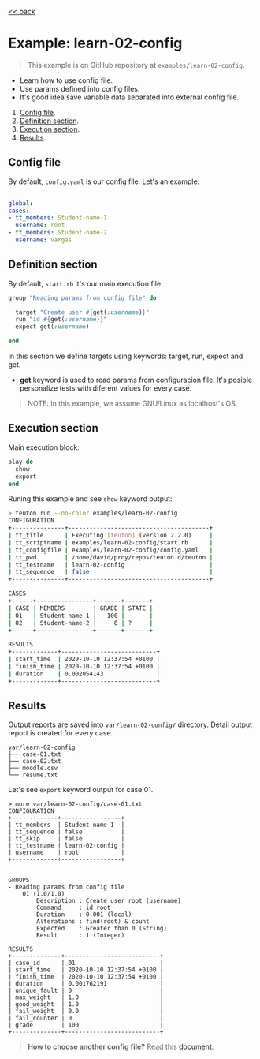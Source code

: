 [<< back](README.md)

# Example: learn-02-config

> This example is on GitHub repository at `examples/learn-02-config`.

* Learn how to use config file.
* Use params defined into config files.
* It's good idea save variable data separated into external config file.

1. [Config file](#config-file).
2. [Definition section](#definition-section).
3. [Execution section](#execution-section).
4. [Results](#results).

## Config file

By default, `config.yaml` is our config file. Let's an example:

```yaml
---
global:
cases:
- tt_members: Student-name-1
  username: root
- tt_members: Student-name-2
  username: vargas
```

## Definition section

By default, `start.rb` it's our main execution file.

```ruby
group "Reading params from config file" do

  target "Create user #{get(:username)}"
  run "id #{get(:username)}"
  expect get(:username)

end
```

In this section we define targets using keywords: target, run, expect and get.

* **get** keyword is used to read params from configuracion file. It's posible personalize tests with diferent values for every case.

> NOTE: In this example, we assume GNU/Linux as localhost's OS.

## Execution section

Main execution block:
```ruby
play do
  show
  export
end
```

Runing this example and see `show` keyword output:

```bash
> teuton run --no-color examples/learn-02-config
CONFIGURATION
+---------------+----------------------------------------+
| tt_title      | Executing [teuton] (version 2.2.0)     |
| tt_scriptname | examples/learn-02-config/start.rb      |
| tt_configfile | examples/learn-02-config/config.yaml   |
| tt_pwd        | /home/david/proy/repos/teuton.d/teuton |
| tt_testname   | learn-02-config                        |
| tt_sequence   | false                                  |
+---------------+----------------------------------------+

CASES
+------+----------------+-------+-------+
| CASE | MEMBERS        | GRADE | STATE |
| 01   | Student-name-1 |   100 |       |
| 02   | Student-name-2 |     0 | ?     |
+------+----------------+-------+-------+

RESULTS
+-------------+---------------------------+
| start_time  | 2020-10-10 12:37:54 +0100 |
| finish_time | 2020-10-10 12:37:54 +0100 |
| duration    | 0.002054143               |
+-------------+---------------------------+
```

## Results

Output reports are saved into `var/learn-02-config/` directory. Detail output report is created for every case.

```
var/learn-02-config
├── case-01.txt
├── case-02.txt
├── moodle.csv
└── resume.txt
```

Let's see `export` keyword output for case 01.

```
> more var/learn-02-config/case-01.txt
CONFIGURATION
+-------------+-----------------+
| tt_members  | Student-name-1  |
| tt_sequence | false           |
| tt_skip     | false           |
| tt_testname | learn-02-config |
| username    | root            |
+-------------+-----------------+


GROUPS
- Reading params from config file
    01 (1.0/1.0)
        Description : Create user root (username)
        Command     : id root
        Duration    : 0.001 (local)
        Alterations : find(root) & count
        Expected    : Greater than 0 (String)
        Result      : 1 (Integer)

RESULTS
+--------------+---------------------------+
| case_id      | 01                        |
| start_time   | 2020-10-10 12:37:54 +0100 |
| finish_time  | 2020-10-10 12:37:54 +0100 |
| duration     | 0.001762191               |
| unique_fault | 0                         |
| max_weight   | 1.0                       |
| good_weight  | 1.0                       |
| fail_weight  | 0.0                       |
| fail_counter | 0                         |
| grade        | 100                       |
+--------------+---------------------------+
```

> **How to choose another config file?** Read this [document](../commands/example_run.md#3-choosing-config-file).
